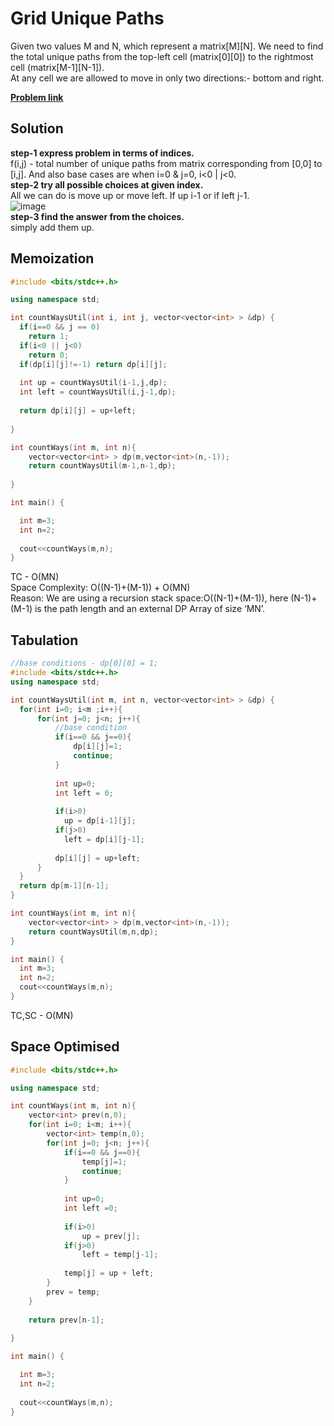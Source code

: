 # Grid Unique Paths  

Given two values M and N, which represent a matrix[M][N]. We need to find the total unique paths from the top-left cell (matrix[0][0]) to the rightmost cell
(matrix[M-1][N-1]).  
At any cell we are allowed to move in only two directions:- bottom and right.  

**[Problem link](https://takeuforward.org/data-structure/grid-unique-paths-dp-on-grids-dp8/)**  

## Solution  
**step-1 express problem in terms of indices.**  
f(i,j) - total number of unique paths from matrix corresponding from [0,0] to [i,j].  And also base cases are when i=0 & j=0, i<0 | j<0.  
**step-2 try all possible choices at given index.**  
All we can do is move up or move left. If up i-1 or if left j-1.  
![image](https://user-images.githubusercontent.com/56584349/177739534-9e90c65f-3dca-413a-8893-2ddb8d2ce2a7.png)  
**step-3 find the answer from the choices.**  
simply add them up.  

## Memoization  

```cpp
#include <bits/stdc++.h>

using namespace std;

int countWaysUtil(int i, int j, vector<vector<int> > &dp) {
  if(i==0 && j == 0)
    return 1;
  if(i<0 || j<0)
    return 0;
  if(dp[i][j]!=-1) return dp[i][j];
    
  int up = countWaysUtil(i-1,j,dp);
  int left = countWaysUtil(i,j-1,dp);
  
  return dp[i][j] = up+left;
  
}

int countWays(int m, int n){
    vector<vector<int> > dp(m,vector<int>(n,-1));
    return countWaysUtil(m-1,n-1,dp);
    
}

int main() {

  int m=3;
  int n=2;
  
  cout<<countWays(m,n);
}
```
TC - O(MN)  
Space Complexity: O((N-1)+(M-1)) + O(MN)  
Reason: We are using a recursion stack space:O((N-1)+(M-1)), here (N-1)+(M-1) is the path length and an external DP Array of size ‘MN’.  

## Tabulation  

```cpp
//base conditions - dp[0][0] = 1;
#include <bits/stdc++.h>
using namespace std;

int countWaysUtil(int m, int n, vector<vector<int> > &dp) {
  for(int i=0; i<m ;i++){
      for(int j=0; j<n; j++){
          //base condition
          if(i==0 && j==0){
              dp[i][j]=1;
              continue;
          }
          
          int up=0;
          int left = 0;
          
          if(i>0) 
            up = dp[i-1][j];
          if(j>0)
            left = dp[i][j-1];
            
          dp[i][j] = up+left;
      }
  }
  return dp[m-1][n-1]; 
}

int countWays(int m, int n){
    vector<vector<int> > dp(m,vector<int>(n,-1));
    return countWaysUtil(m,n,dp);
}

int main() {
  int m=3;
  int n=2;
  cout<<countWays(m,n);
}
```

TC,SC - O(MN)  

## Space Optimised  

```cpp
#include <bits/stdc++.h>

using namespace std;

int countWays(int m, int n){
    vector<int> prev(n,0);
    for(int i=0; i<m; i++){
        vector<int> temp(n,0);
        for(int j=0; j<n; j++){
            if(i==0 && j==0){
                temp[j]=1;
                continue;
            }
            
            int up=0;
            int left =0;
            
            if(i>0)
                up = prev[j];
            if(j>0)
                left = temp[j-1];
                
            temp[j] = up + left;
        }
        prev = temp;
    }
    
    return prev[n-1];
    
}

int main() {

  int m=3;
  int n=2;
  
  cout<<countWays(m,n);
}
```
